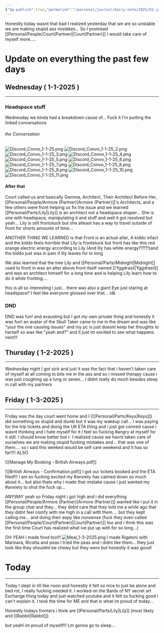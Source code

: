 ```yaml
---
{"dg-publish":true,"permalink":"/personal/journal/daily-note/2025/01-january/2025-01-04/","tags":["anger","anxiety","Armore","Court","Trip","Not_Ok","SelfCare","SystemUpdate","daily","20-25"]}
---
```



Honestly today wasnt that bad I realized  yesterday that we are so unstable we are making stupid ass mistakes... So I promised [[Personal/People/Court(Partner)\|Court(Partner)]] I would take care of myself more..... 
# Update on everything the past few days 
## Wednesday ( 1-1-2025 )
---
### Headspace stuff
Wednesday we kinda had a breakdown cause of... Fuck it I'm putting the linked conversations 
###### the Conversation
![Discord_Convo_1-1-25.png](/img/user/Personal/Images/1-1-25/Discord_Convo_1-1-25.png)
![Discord_Convo_1-1-25_2.png](/img/user/Personal/Images/1-1-25/Discord_Convo_1-1-25_2.png)
![Discord_Convo_1-1-25_3.png](/img/user/Personal/Images/1-1-25/Discord_Convo_1-1-25_3.png)
![Discord_Convo_1-1-25_4.png](/img/user/Personal/Images/1-1-25/Discord_Convo_1-1-25_4.png)
![Discord_Convo_1-1-25_5.png](/img/user/Personal/Images/1-1-25/Discord_Convo_1-1-25_5.png)
![Discord_Convo_1-1-25_6.png](/img/user/Personal/Images/1-1-25/Discord_Convo_1-1-25_6.png)
![Discord_Convo_1-1-25_7.png](/img/user/Personal/Images/1-1-25/Discord_Convo_1-1-25_7.png)
![Discord_Convo_1-1-25_8.png](/img/user/Personal/Images/1-1-25/Discord_Convo_1-1-25_8.png)
![Discord_Convo_1-1-25_9.png](/img/user/Personal/Images/1-1-25/Discord_Convo_1-1-25_9.png)
![Discord_Convo_1-1-25_10.png](/img/user/Personal/Images/1-1-25/Discord_Convo_1-1-25_10.png)
![Discord_Convo_1-1-25_11.png](/img/user/Personal/Images/1-1-25/Discord_Convo_1-1-25_11.png)
#### After that
Court called us and  basically  Gamma, Architect, Their Architect Before Her, [[Personal/People/Armore (Partner)\|Armore (Partner)]]'s Architects, and a few others were front helping us fix the issue and we learned [[Personal/Parts/Lily\|Lily]] is an architect not a headspace shaper... She is one with headspace, manipulating it and stuff and well it got resolved but yeah... Lily is still frontstuck but she atleast has a way to travel outside of front for shorts amounts of time...

ANOTHER THING WE LEARNED is that Front is an actual alter, A kiddo infact and the kiddo feels horrible that Lily is frontstuck but front has like this red orange electric energy according to Lily (And lily has white energy?!?!?!)and the kiddo just was in pain if lily leaves for to long 

We also learned that the tree Lily and [[Personal/Parts/Midnight\|Midnight]] used to front in was an alter above front itself named [[Yggdrasil\|Yggdrasil]] and was an architect himself for a long time and is helping Lily learn how to do it while fronting.... 

this is all so interesting i just... there was also a giant Eye just staring at headspace? I feel like everyone glossed over that... idk 

### DND
 DND was fun! and exausting but I got my own private thing and honestly it was fun! an avatar of the Skull Taker came to me in the dream and was like "your the one causing issues" and my pc is just doesnt keep her thoughts to herself so was like "yeah and?" and it just im excited to see what happens  next!!!

## Thursday ( 1-2-2025 )
---
Wednesday night I got sick and just it was the fact that i haven't taken care of myself at all coming to bite me in the ass and so i missed therapy cause i was just coughing up a lung or seven... I didnt really do much besides sleep in call with my partners 

## Friday ( 1-3-2025 )
---
Friday was the day court went home and I ([[Personal/Parts/Keys\|Keys]]) did something so stupid and dumb but it was my wakeup call...  I was paying for the trip tickets and doing the UK ETA thing and i just got conned cause i wasnt thinking and i hate myself for it I feel so fucking #angry at myself for it still. I should know better but i-  I realized cause we havnt taken care of ourselves we are making stupid fucking mistakes and... that was one of them.... so i said this weeked would be self care weekend and it has so far!!!! ALSO 

![[Manage My Booking - British Airways.pdf]]

![[British Airways - Confirmation.pdf]] I got our tickets booked and the ETA filed!!! I am so fucking excited my #anxiety has calmed down so much about it... but also thats why i made that mistake cause i just wanted my #anxiety to shut the fuck up...

ANYWAY yeah so Friday night i got high and i did everything [[Personal/People/Armore (Partner)\|Armore (Partner)]] wanted like I put it in the group chat and they... they didnt care that they told me a while ago that they didnt feel comfy with me high in a call with them.... but they kept calling me... and doing their eepy like nonsense (fuck they even called [[Personal/People/Court(Partner)\|Court(Partner)]] too and i think this was the first time Court has realized what ive put up with for so long...) 

OH YEAH i made food too!!!
![Meal_1-3-2025.png](/img/user/Personal/Images/Meal_1-3-2025.png)
I made Rigatoni with Marinara, Ricotta and peas 
 I tried the peas and i didnt like them... they just look like they shouldnt be chewy but they were but honestly it was good!

# Today
---
Today I slept in till like noon and honestly it felt so nice to just be alone and bed rot, I really fucking needed it. I worked on the Bards of NY secret art Exchange thing today and just watched youtube and it felt so fucking good i can't explain it. I took the time for ME and that is what im proud of today... 

Honestly todays fronters i think are [[Personal/Parts/Lily\|Lily]] (most likely and [[Rabbit\|Rabbit]])

but yeah! im proud of myself!!! I;m gonna go to sleep... 